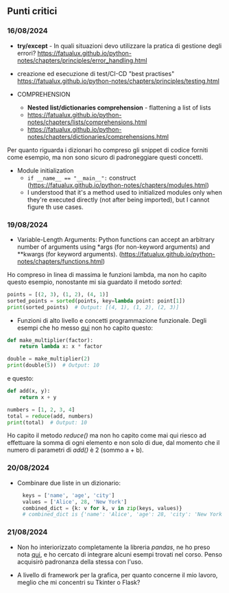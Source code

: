 ## Punti critici

### 16/08/2024
- **try/except** - In quali situazioni devo utilizzare la pratica di gestione degli errori?
https://fatualux.github.io/python-notes/chapters/principles/error_handling.html

- creazione ed esecuzione di test/CI-CD "best practises"
https://fatualux.github.io/python-notes/chapters/principles/testing.html

- COMPREHENSION
    - **Nested list/dictionaries comprehension** - flattening a list of lists
     - https://fatualux.github.io/python-notes/chapters/lists/comprehensions.html
     - https://fatualux.github.io/python-notes/chapters/dictionaries/comprehensions.html
     
Per quanto riguarda i dizionari ho compreso gli snippet di codice forniti come esempio, ma non sono sicuro di padroneggiare questi concetti.

- Module initialization
  - ```if __name__ == "__main__":``` construct (https://fatualux.github.io/python-notes/chapters/modules.html)
  - I understood that it's a method used to initialized modules only when they're executed directly (not after being imported), but I cannot figure th use cases.

### 19/08/2024

- Variable-Length Arguments: Python functions can accept an arbitrary number of arguments using *args (for non-keyword arguments) and **kwargs (for keyword arguments).
(https://fatualux.github.io/python-notes/chapters/functions.html)

Ho compreso in linea di massima le funzioni lambda, ma non ho capito questo esempio, nonostante mi sia guardato il metodo *sorted*:

```python
points = [(2, 3), (1, 2), (4, 1)]
sorted_points = sorted(points, key=lambda point: point[1])
print(sorted_points)  # Output: [(4, 1), (1, 2), (2, 3)]
```


- Funzioni di alto livello e concetti programmazione funzionale.
Degli esempi che ho messo [qui](https://fatualux.github.io/python-notes/chapters/functions/higher_order.html) non ho capito questo:

```python
def make_multiplier(factor):
    return lambda x: x * factor

double = make_multiplier(2)
print(double(5))  # Output: 10
```

e questo:

```python
def add(x, y):
    return x + y

numbers = [1, 2, 3, 4]
total = reduce(add, numbers)
print(total)  # Output: 10
```

Ho capito il metodo *reduce()* ma non ho capito come mai qui riesco ad effettuare la somma di ogni elemento e non solo di due, dal momento che il numero di parametri di *add()* è 2 (sommo a + b).

### 20/08/2024              

- Combinare due liste in un dizionario:

```python
     keys = ['name', 'age', 'city']
     values = ['Alice', 28, 'New York']
     combined_dict = {k: v for k, v in zip(keys, values)}
     # combined_dict is {'name': 'Alice', 'age': 28, 'city': 'New York'}
```

### 21/08/2024

- Non ho interiorizzato completamente la libreria *pandas*, ne ho preso nota [qui](https://fatualux.github.io/python-notes/chapters/libraries/pandas.html), e ho cercato di integrare alcuni esempi trovati nel corso.
Penso acquisirò padronanza della stessa con l'uso.

- A livello di framework per la grafica, per quanto concerne il mio lavoro, meglio che mi concentri su Tkinter o Flask?
